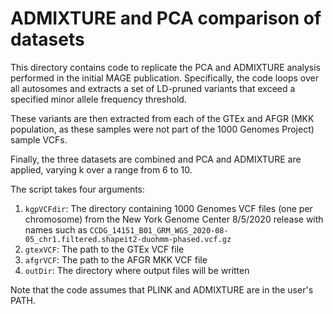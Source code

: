 # ADMIXTURE and PCA comparison of datasets

This directory contains code to replicate the PCA and ADMIXTURE analysis performed in the initial MAGE publication. Specifically, the code loops over all autosomes and extracts a set of LD-pruned variants that exceed a specified minor allele frequency threshold.

These variants are then extracted from each of the GTEx and AFGR (MKK population, as these samples were not part of the 1000 Genomes Project) sample VCFs.

Finally, the three datasets are combined and PCA and ADMIXTURE are applied, varying k over a range from 6 to 10. 

The script takes four arguments:

1. `kgpVCFdir`: The directory containing 1000 Genomes VCF files (one per chromosome) from the New York Genome Center 8/5/2020 release with names such as `CCDG_14151_B01_GRM_WGS_2020-08-05_chr1.filtered.shapeit2-duohmm-phased.vcf.gz`
2. `gtexVCF`: The path to the GTEx VCF file
3. `afgrVCF`: The path to the AFGR MKK VCF file
4. `outDir`: The directory where output files will be written

Note that the code assumes that PLINK and ADMIXTURE are in the user's PATH.
